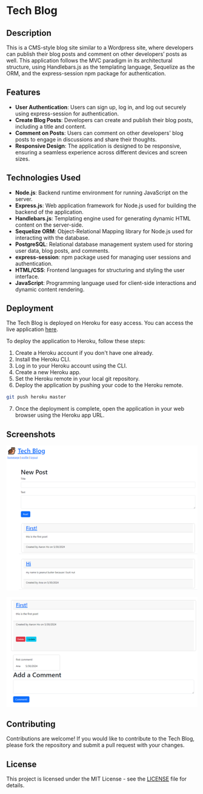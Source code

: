 # Tech Blog

## Description

This is a CMS-style blog site similar to a Wordpress site, where developers can publish their blog posts and comment on other developers’ posts as well. This application follows the MVC paradigm in its architectural structure, using Handlebars.js as the templating language, Sequelize as the ORM, and the express-session npm package for authentication.

## Features

- **User Authentication**: Users can sign up, log in, and log out securely using express-session for authentication.
- **Create Blog Posts**: Developers can create and publish their blog posts, including a title and content.
- **Comment on Posts**: Users can comment on other developers' blog posts to engage in discussions and share their thoughts.
- **Responsive Design**: The application is designed to be responsive, ensuring a seamless experience across different devices and screen sizes.

## Technologies Used

- **Node.js**: Backend runtime environment for running JavaScript on the server.
- **Express.js**: Web application framework for Node.js used for building the backend of the application.
- **Handlebars.js**: Templating engine used for generating dynamic HTML content on the server-side.
- **Sequelize ORM**: Object-Relational Mapping library for Node.js used for interacting with the database.
- **PostgreSQL**: Relational database management system used for storing user data, blog posts, and comments.
- **express-session**: npm package used for managing user sessions and authentication.
- **HTML/CSS**: Frontend languages for structuring and styling the user interface.
- **JavaScript**: Programming language used for client-side interactions and dynamic content rendering.

## Deployment

The Tech Blog is deployed on Heroku for easy access. You can access the live application [here](https://aaron-tech-blog-d16e2bba3683.herokuapp.com/).

To deploy the application to Heroku, follow these steps:

1. Create a Heroku account if you don't have one already.
2. Install the Heroku CLI.
3. Log in to your Heroku account using the CLI.
4. Create a new Heroku app.
5. Set the Heroku remote in your local git repository.
6. Deploy the application by pushing your code to the Heroku remote.

```bash
git push heroku master
```

7. Once the deployment is complete, open the application in your web browser using the Heroku app URL.

## Screenshots

![Tech Blog Homepage](assets\screenshots\tech-blog-homepage.png)

![Tech Blog Post](assets\screenshots\tech-blog-post.png)


## Contributing

Contributions are welcome! If you would like to contribute to the Tech Blog, please fork the repository and submit a pull request with your changes.

## License

This project is licensed under the MIT License - see the [LICENSE](LICENSE) file for details.